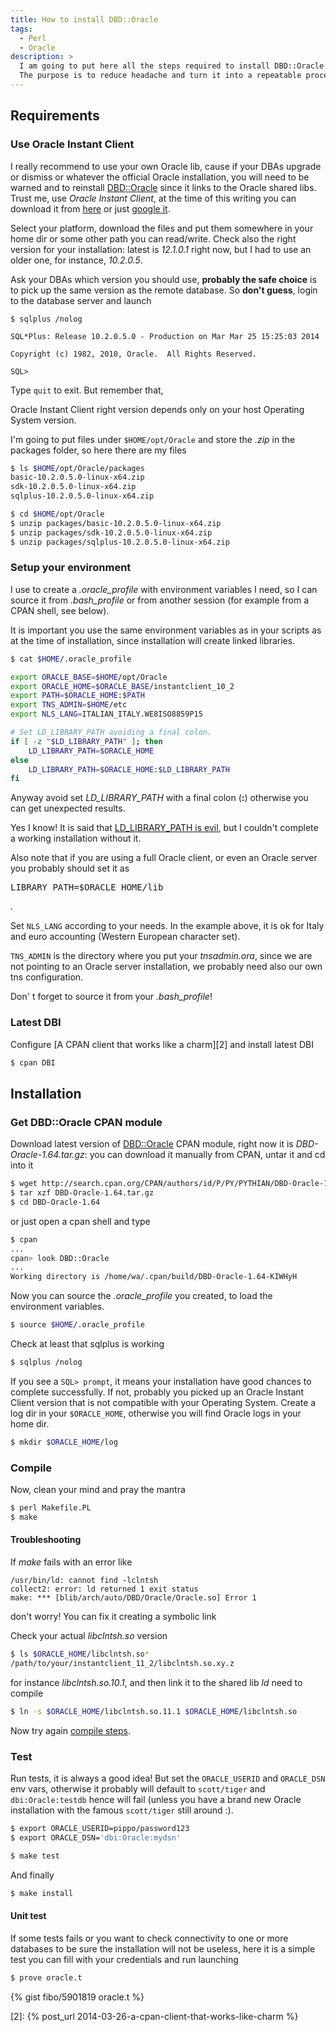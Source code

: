 ```yaml
---
title: How to install DBD::Oracle
tags:
  - Perl
  - Oracle
description: >
  I am going to put here all the steps required to install DBD::Oracle CPAN module, which is not a straightforward installation.
  The purpose is to reduce headache and turn it into a repeatable process.
---
```


## Requirements

### Use Oracle Instant Client

I really recommend to use your own Oracle lib, cause if your DBAs upgrade or dismiss or whatever the official Oracle installation, you will need to be warned and to reinstall [DBD::Oracle][1] since it links to the Oracle shared libs. Trust me, use *Oracle Instant Client*, at the time of this writing you can download it from [here](http://www.oracle.com/technetwork/database/features/instant-client/index-097480.html) or just [google it](https://www.google.com/?q=Oracle+Instant+Client+download).

Select your platform, download the files and put them somewhere in your home dir or some other path you can read/write. Check also the right version for your installation: latest is *12.1.0.1* right now, but I had to use an older one, for instance, *10.2.0.5*.

Ask your DBAs which version you should use, **probably the safe choice** is to pick up the same version as the remote database. So **don't guess**, login to the database server and launch

```
$ sqlplus /nolog

SQL*Plus: Release 10.2.0.5.0 - Production on Mar Mar 25 15:25:03 2014

Copyright (c) 1982, 2010, Oracle.  All Rights Reserved.

SQL>
```

Type `quit` to exit. But remember that,

<div class="alert alert-info">Oracle Instant Client right version depends only on your host Operating System version.</div>

I'm going to put files under `$HOME/opt/Oracle` and store the *.zip* in the packages folder, so here there are my files

```bash
$ ls $HOME/opt/Oracle/packages
basic-10.2.0.5.0-linux-x64.zip
sdk-10.2.0.5.0-linux-x64.zip
sqlplus-10.2.0.5.0-linux-x64.zip
```

```bash
$ cd $HOME/opt/Oracle
$ unzip packages/basic-10.2.0.5.0-linux-x64.zip
$ unzip packages/sdk-10.2.0.5.0-linux-x64.zip
$ unzip packages/sqlplus-10.2.0.5.0-linux-x64.zip
```

### Setup your environment

I use to create a *.oracle_profile* with environment variables I need, so I can source it from *.bash_profile* or from another session (for example from a CPAN shell, see below).

<div class="alert alert-warning">It is important you use the same environment variables as in your scripts as at the time of installation, since installation will create linked libraries.</div>

```bash
$ cat $HOME/.oracle_profile

export ORACLE_BASE=$HOME/opt/Oracle
export ORACLE_HOME=$ORACLE_BASE/instantclient_10_2
export PATH=$ORACLE_HOME:$PATH
export TNS_ADMIN=$HOME/etc
export NLS_LANG=ITALIAN_ITALY.WE8ISO8859P15

# Set LD_LIBRARY_PATH avoiding a final colon.
if [ -z "$LD_LIBRARY_PATH" ]; then
	LD_LIBRARY_PATH=$ORACLE_HOME
else
	LD_LIBRARY_PATH=$ORACLE_HOME:$LD_LIBRARY_PATH
fi
```

<div class="alert alert-danger">Anyway avoid set <em>LD_LIBRARY_PATH</em> with a final colon (<strong>:</strong>) otherwise you can get unexpected results.</div>

Yes I know! It is said that [LD_LIBRARY_PATH is evil](https://blogs.oracle.com/ali/entry/avoiding_ld_library_path_the), but I couldn't complete a working installation without it.

<div class="alert alert-info">
Also note that if you are using a full Oracle client, or even an Oracle server you probably should set it as <pre>LIBRARY_PATH=$ORACLE_HOME/lib</pre>.
</div>

Set `NLS_LANG` according to your needs. In the example above, it is ok for Italy and euro accounting (Western European character set).

`TNS_ADMIN` is the directory where you put your *tnsadmin.ora*, since we are not pointing to an Oracle server installation, we probably need also our own tns configuration.

<div class="alert alert-warning">Don' t forget to source it from your <em>.bash_profile</em>!</div>

### Latest DBI

Configure [A CPAN client that works like a charm][2] and install latest DBI

```bash
$ cpan DBI
```

## Installation

### Get DBD::Oracle CPAN module

Download latest version of [DBD::Oracle][1] CPAN module, right now it is *DBD-Oracle-1.64.tar.gz*: you can download it manually from CPAN, untar it and cd into it

```bash
$ wget http://search.cpan.org/CPAN/authors/id/P/PY/PYTHIAN/DBD-Oracle-1.64.tar.gz
$ tar xzf DBD-Oracle-1.64.tar.gz
$ cd DBD-Oracle-1.64
```

or just open a cpan shell and type

```bash
$ cpan
...
cpan> look DBD::Oracle
...
Working directory is /home/wa/.cpan/build/DBD-Oracle-1.64-KIWHyH
```

Now you can source the *.oracle_profile* you created, to load the environment variables.

```bash
$ source $HOME/.oracle_profile
```

Check at least that sqlplus is working

```bash
$ sqlplus /nolog
```

If you see a `SQL> prompt`, it means your installation have good chances to complete successfully. If not, probably you picked up an Oracle Instant Client version that is not compatible with your Operating System.
Create a log dir in your `$ORACLE_HOME`, otherwise you will find Oracle logs in your home dir.

```bash
$ mkdir $ORACLE_HOME/log
```

### Compile

Now, clean your mind and pray the mantra

```bash
$ perl Makefile.PL
$ make
```

#### Troubleshooting

If *make* fails with an error like

```
/usr/bin/ld: cannot find -lclntsh
collect2: error: ld returned 1 exit status
make: *** [blib/arch/auto/DBD/Oracle/Oracle.so] Error 1
```

don't worry! You can fix it creating a symbolic link

Check your actual *libclntsh.so* version

```bash
$ ls $ORACLE_HOME/libclntsh.so*
/path/to/your/instantclient_11_2/libclntsh.so.xy.z
```

for instance *libclntsh.so.10.1*, and then link it to the shared lib *ld* need to compile

```bash
$ ln -s $ORACLE_HOME/libclntsh.so.11.1 $ORACLE_HOME/libclntsh.so
```

Now try again [compile steps](#compile).

### Test

Run tests, it is always a good idea! But set the `ORACLE_USERID` and  `ORACLE_DSN` env vars, otherwise it probably will default to `scott/tiger` and `dbi:Oracle:testdb` hence will fail (unless you have a brand new Oracle installation with the famous `scott/tiger` still around :).

```bash
$ export ORACLE_USERID=pippo/password123
$ export ORACLE_DSN='dbi:Oracle:mydsn'

$ make test
```

And finally

```bash
$ make install
```

#### Unit test

If some tests fails or you want to check connectivity to one or more databases to be sure the installation will not be useless, here it is a simple test you can fill with your credentials and run launching

```bash
$ prove oracle.t
```

{% gist fibo/5901819 oracle.t %}

  [1]: https://metacpan.org/release/DBD-Oracle
  [2]: {% post_url 2014-03-26-a-cpan-client-that-works-like-charm %}

